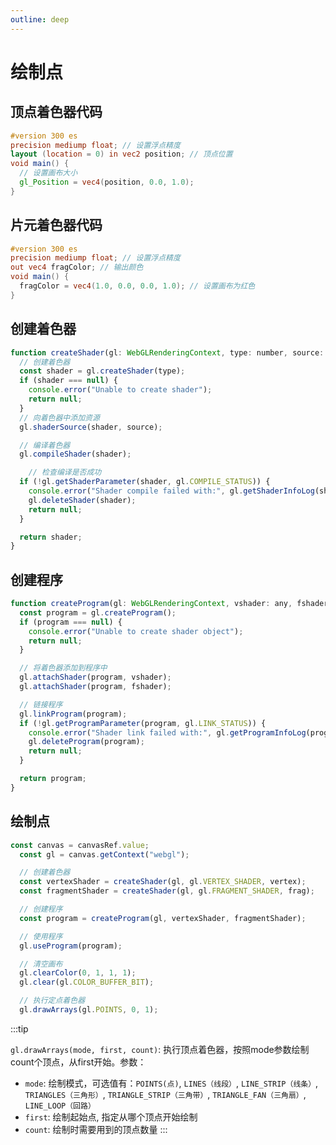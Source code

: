 ```yaml
---
outline: deep
---
```


<script setup>
import point from './components/point.vue'
</script>

# 绘制点

## 顶点着色器代码

```glsl
#version 300 es
precision mediump float; // 设置浮点精度
layout (location = 0) in vec2 position; // 顶点位置
void main() {
  // 设置画布大小
  gl_Position = vec4(position, 0.0, 1.0);
}
```

## 片元着色器代码

```glsl
#version 300 es
precision mediump float; // 设置浮点精度
out vec4 fragColor; // 输出颜色
void main() {
  fragColor = vec4(1.0, 0.0, 0.0, 1.0); // 设置画布为红色
}
```

## 创建着色器

```js
function createShader(gl: WebGLRenderingContext, type: number, source: string) {
  // 创建着色器
  const shader = gl.createShader(type);
  if (shader === null) {
    console.error("Unable to create shader");
    return null;
  }
  // 向着色器中添加资源
  gl.shaderSource(shader, source);

  // 编译着色器
  gl.compileShader(shader);

    // 检查编译是否成功
  if (!gl.getShaderParameter(shader, gl.COMPILE_STATUS)) {
    console.error("Shader compile failed with:", gl.getShaderInfoLog(shader));
    gl.deleteShader(shader);
    return null;
  }

  return shader;
}
```

## 创建程序
```js
function createProgram(gl: WebGLRenderingContext, vshader: any, fshader: any) {
  const program = gl.createProgram();
  if (program === null) {
    console.error("Unable to create shader object");
    return null;
  }

  // 将着色器添加到程序中
  gl.attachShader(program, vshader);
  gl.attachShader(program, fshader);

  // 链接程序
  gl.linkProgram(program);
  if (!gl.getProgramParameter(program, gl.LINK_STATUS)) {
    console.error("Shader link failed with:", gl.getProgramInfoLog(program));
    gl.deleteProgram(program);
    return null;
  }

  return program;
}
```

## 绘制点
```js
const canvas = canvasRef.value;
  const gl = canvas.getContext("webgl");

  // 创建着色器
  const vertexShader = createShader(gl, gl.VERTEX_SHADER, vertex);
  const fragmentShader = createShader(gl, gl.FRAGMENT_SHADER, frag);

  // 创建程序
  const program = createProgram(gl, vertexShader, fragmentShader);

  // 使用程序
  gl.useProgram(program);

  // 清空画布
  gl.clearColor(0, 1, 1, 1);
  gl.clear(gl.COLOR_BUFFER_BIT);

  // 执行定点着色器
  gl.drawArrays(gl.POINTS, 0, 1);
```

<ClientOnly><point /></ClientOnly>


:::tip

`gl.drawArrays(mode, first, count)`: 执行顶点着色器，按照mode参数绘制count个顶点，从first开始。参数：
- `mode`: 绘制模式，可选值有：`POINTS(点)`, `LINES（线段）`, `LINE_STRIP（线条）`, `TRIANGLES（三角形）`, `TRIANGLE_STRIP（三角带）`, `TRIANGLE_FAN（三角扇）`, `LINE_LOOP（回路）`
- `first`: 绘制起始点, 指定从哪个顶点开始绘制
- `count`: 绘制时需要用到的顶点数量
:::